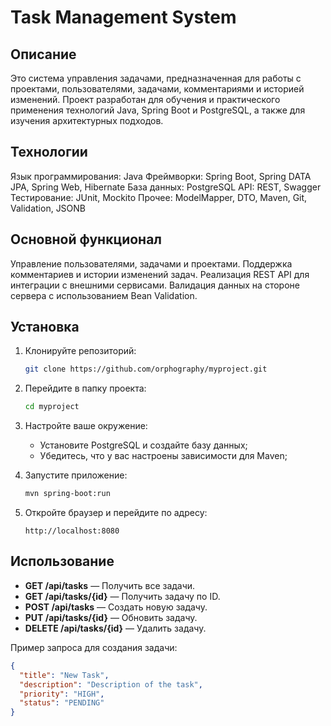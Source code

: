 # Task Management System

## Описание

Это система управления задачами, предназначенная для работы с проектами, пользователями, задачами, комментариями и историей изменений.
Проект разработан для обучения и практического применения технологий Java, Spring Boot и PostgreSQL, а также для изучения архитектурных подходов.

## Технологии

Язык программирования: Java
Фреймворки: Spring Boot, Spring DATA JPA, Spring Web, Hibernate
База данных: PostgreSQL
API: REST, Swagger
Тестирование: JUnit, Mockito
Прочее: ModelMapper, DTO, Maven, Git, Validation, JSONB

## Основной функционал

Управление пользователями, задачами и проектами.
Поддержка комментариев и истории изменений задач.
Реализация REST API для интеграции с внешними сервисами.
Валидация данных на стороне сервера с использованием Bean Validation.

## Установка

1. Клонируйте репозиторий:

    ```bash
    git clone https://github.com/orphography/myproject.git
    ```

2. Перейдите в папку проекта:

    ```bash
    cd myproject
    ```

3. Настройте ваше окружение:
    - Установите PostgreSQL и создайте базу данных;
    - Убедитесь, что у вас настроены зависимости для Maven;

4. Запустите приложение:

    ```bash
    mvn spring-boot:run
    ```

5. Откройте браузер и перейдите по адресу:

    ```
    http://localhost:8080
    ```

## Использование

- **GET /api/tasks** — Получить все задачи.
- **GET /api/tasks/{id}** — Получить задачу по ID.
- **POST /api/tasks** — Создать новую задачу.
- **PUT /api/tasks/{id}** — Обновить задачу.
- **DELETE /api/tasks/{id}** — Удалить задачу.

Пример запроса для создания задачи:

```json
{
  "title": "New Task",
  "description": "Description of the task",
  "priority": "HIGH",
  "status": "PENDING"
}
